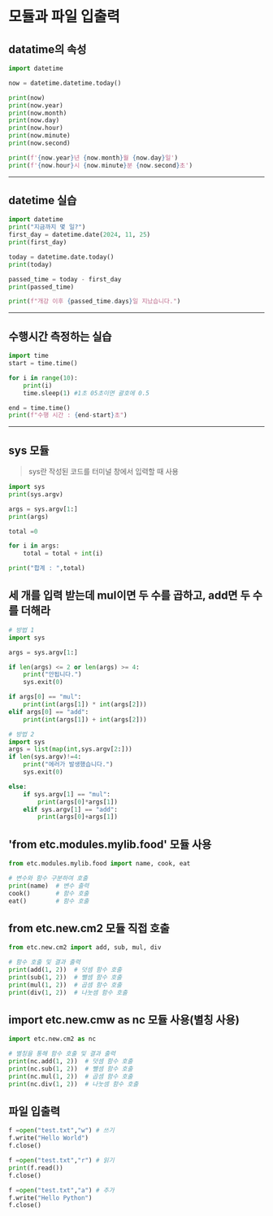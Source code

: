 # 모듈과 파일 입출력


## datatime의 속성
```python
import datetime

now = datetime.datetime.today()

print(now)
print(now.year)
print(now.month)
print(now.day)
print(now.hour)
print(now.minute)
print(now.second)

print(f'{now.year}년 {now.month}월 {now.day}일')
print(f'{now.hour}시 {now.minute}분 {now.second}초')
```
---
## datetime 실습
```python
import datetime
print("지금까지 몇 일?")
first_day = datetime.date(2024, 11, 25)
print(first_day)

today = datetime.date.today()
print(today)

passed_time = today - first_day
print(passed_time)

print(f"개강 이후 {passed_time.days}일 지났습니다.")
```

---
## 수행시간 측정하는 실습
```python
import time
start = time.time()

for i in range(10):
    print(i)
    time.sleep(1) #1초 05초이면 괄호에 0.5

end = time.time()
print(f"수행 시간 : {end-start}초")
```
---
## sys 모듈
> sys란 작성된 코드를 터미널 창에서 입력할 때 사용
```python
import sys
print(sys.argv)

args = sys.argv[1:]
print(args)

total =0

for i in args:
    total = total + int(i)

print("합계 : ",total)
```

## 세 개를 입력 받는데 mul이면 두 수를 곱하고, add면 두 수를 더해라

```python
# 방법 1
import sys

args = sys.argv[1:]

if len(args) <= 2 or len(args) >= 4:
    print("안됩니다.")
    sys.exit(0)

if args[0] == "mul":
    print(int(args[1]) * int(args[2]))
elif args[0] == "add":
    print(int(args[1]) + int(args[2]))
```
```python
# 방법 2
import sys
args = list(map(int,sys.argv[2:]))
if len(sys.argv)!=4:
    print("에러가 발생했습니다.")
    sys.exit(0)

else:
    if sys.argv[1] == "mul":
        print(args[0]*args[1])
    elif sys.argv[1] == "add":
        print(args[0]+args[1])

```
## 'from etc.modules.mylib.food' 모듈 사용
```python
from etc.modules.mylib.food import name, cook, eat

# 변수와 함수 구분하여 호출
print(name)  # 변수 출력
cook()       # 함수 호출
eat()        # 함수 호출
```
## from etc.new.cm2 모듈 직접 호출
```python
from etc.new.cm2 import add, sub, mul, div

# 함수 호출 및 결과 출력
print(add(1, 2))  # 덧셈 함수 호출
print(sub(1, 2))  # 뺄셈 함수 호출
print(mul(1, 2))  # 곱셈 함수 호출
print(div(1, 2))  # 나눗셈 함수 호출
```
## import etc.new.cmw as nc 모듈 사용(별칭 사용)
```python
import etc.new.cm2 as nc

# 별칭을 통해 함수 호출 및 결과 출력
print(nc.add(1, 2))  # 덧셈 함수 호출
print(nc.sub(1, 2))  # 뺄셈 함수 호출
print(nc.mul(1, 2))  # 곱셈 함수 호출
print(nc.div(1, 2))  # 나눗셈 함수 호출

```
## 파일 입출력
```python
f =open("test.txt","w") # 쓰기
f.write("Hello World")
f.close()

f =open("test.txt","r") # 읽기
print(f.read())
f.close()

f =open("test.txt","a") # 추가
f.write("Hello Python")
f.close()
```
